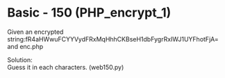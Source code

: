 <h1>Basic - 150 (PHP_encrypt_1)</h1>
<p>Given an encrypted string:fR4aHWwuFCYYVydFRxMqHhhCKBseH1dbFygrRxIWJ1UYFhotFjA= and enc.php</p>
<p>Solution:<br/>
Guess it in each characters. (web150.py)</p>
